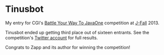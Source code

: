 Tinusbot
========

My entry for CGI's [Battle Your Way To JavaOne](http://battleyourwaytojavaone2014.nl/) competition at [J-Fall](http://www.nljug.org/jfall/) 2013.

Tinusbot ended up getting third place out of sixteen entrants. See the competition's [Twitter account](https://twitter.com/battleyourway) for full results.

Congrats to Zapp and its author for winning the competition!
